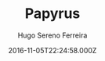 ---
title: Papyrus
github: https://github.com/hugoferreira/papyrus-theme
demo: https://hugosereno.eu
author: Hugo Sereno Ferreira
ssg:
  - Jekyll
cms:
  - No Cms
date: 2016-11-05T22:24:58.000Z
description: Papyrus Jekyll Theme
stale: true
---
